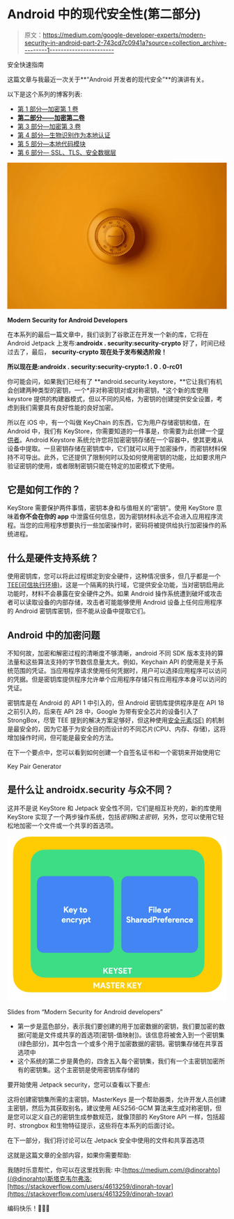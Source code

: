 # Android 中的现代安全性(第二部分)

> 原文：<https://medium.com/google-developer-experts/modern-security-in-android-part-2-743cd7c0941a?source=collection_archive---------1----------------------->

安全快速指南

这篇文章与我最近一次关于**“Android 开发者的现代安全”**的演讲有关。

以下是这个系列的博客列表:

*   [第 1 部分—加密第 1 卷](/knowing-android/modern-security-in-android-part-1-6282bcb71e6c)
*   [**第二部分——加密第二卷**](/knowing-android/modern-security-in-android-part-2-743cd7c0941a)
*   [第 3 部分—加密第 3 卷](/knowing-android/modern-security-in-android-part-3-bea8cc6f984f)
*   [第 4 部分—生物识别作为本地认证](/@dinorahto/modern-security-in-android-part-4-495655c7d4fe)
*   [第 5 部分—本地代码模块](/knowing-android/modern-security-in-android-part-5-a814a9ab7a1f)
*   [第 6 部分— SSL、TLS、安全数据层](https://ddinorahtovar.medium.com/modern-security-in-android-part-6-8b17b7a85cce)

![](img/bc68986e8c9e8fd982564cecda8ce41b.png)

**Modern Security for Android Developers**

在本系列的最后一篇文章中，我们谈到了谷歌正在开发一个新的库，它将在 Android Jetpack 上发布:**androidx . security:security-crypto** 好了，时间已经过去了，最后， **security-crypto 现在处于发布候选阶段！**

**所以现在是:androidx . security:security-crypto:1 . 0 . 0-rc01**

你可能会问，如果我们已经有了 **android.security.keystore，**它让我们有机会创建两种类型的密钥，一个*非对称密钥对或对称密钥，*这个新的库使用 keystore 提供的构建器模式，但以不同的风格，为密钥的创建提供安全设置，考虑到我们需要具有良好性能的良好加密。

所以在 iOS 中，有一个叫做 KeyChain 的东西，它为用户存储密钥和值，在 Android 中，我们有 KeyStore，你需要知道的一件事是，你需要为此创建一个[提供者](https://developer.android.com/guide/topics/security/cryptography#provider-android-keystore)。Android Keystore 系统允许您将加密密钥存储在一个容器中，使其更难从设备中提取。一旦密钥存储在密钥库中，它们就可以用于加密操作，而密钥材料保持不可导出。此外，它还提供了限制何时以及如何使用密钥的功能，比如要求用户验证密钥的使用，或者限制密钥只能在特定的加密模式下使用。

## 它是如何工作的？

KeyStore 需要保护两件事情，密钥本身和与值相关的“密钥”。使用 KeyStore 意味着**你不会在你的 app** 中泄露任何信息，因为密钥材料永远不会进入应用程序流程。当您的应用程序想要执行一些加密操作时，密码将被提供给执行加密操作的系统进程。

## 什么是硬件支持系统？

使用密钥库，您可以将此过程绑定到安全硬件，这种情况很多，但几乎都是一个 [TEE(可信执行环境)](https://en.wikipedia.org/wiki/Trusted_execution_environment)，这是一个隔离的执行域，它提供安全功能，当对密钥启用此功能时，材料不会暴露在安全硬件之外。如果 Android 操作系统遭到破坏或攻击者可以读取设备的内部存储，攻击者可能能够使用 Android 设备上任何应用程序的 Android 密钥库密钥，但不能从设备中提取它们。

## Android 中的加密问题

不知何故，加密和解密过程的清晰度不够清晰，android 不同 SDK 版本支持的算法量和这些算法支持的字节数信息量太大。例如，Keychain API 的使用是关于系统范围的凭证。当应用程序请求使用任何凭据时，用户可以选择应用程序可以访问的凭据。但是密钥库提供程序允许单个应用程序存储只有应用程序本身可以访问的凭证。

密钥库是在 Android 的 API 1 中引入的，但 Android 密钥库提供程序是在 API 18 之前引入的，后来在 API 28 中，Google 为带有安全芯片的设备引入了 StrongBox，尽管 TEE 提到的解决方案足够好，但这种使用[安全元素(SE)](https://justaskthales.com/en/what-is-a-secure-element/) 的机制是最安全的，因为它基于为安全目的而设计的不同芯片(CPU、内存、存储)，这将增加操作时间，但可能是最安全的方法。

在下一个要点中，您可以看到如何创建一个自签名证书和一个密钥来开始使用它

Key Pair Generator

## 是什么让 androidx.security 与众不同？

这并不是说 KeyStore 和 Jetpack 安全性不同，它们是相互补充的，新的库使用 KeyStore 实现了一个两步操作系统，包括*密钥*和*主密钥*，另外，您可以使用它轻松地加密一个文件或一个共享的首选项。

![](img/efe0e2446617dcc6790aaa9786694253.png)

Slides from “Modern Security for Android developers”

*   第一步是蓝色部分，表示我们要创建的用于加密数据的密钥，我们要加密的数据(可能是文件或共享的首选项[密钥-值映射])。该信息将被舍入到一个密钥集(绿色部分)，其中包含一个或多个用于加密数据的密钥。密钥集存储在共享首选项中
*   这个系统的第二步是黄色的，四舍五入每个密钥集，我们有一个主密钥加密所有的密钥集。这个主密钥是使用密钥库存储的

要开始使用 Jetpack security，您可以查看以下要点:

这将创建密钥集所需的主密钥，MasterKeys 是一个帮助器类，允许开发人员创建主密钥，然后为其获取别名，建议使用 AES256-GCM 算法来生成对称密钥，但是您可以定义自己的密钥生成参数规范，就像顶部的 KeyStore API 一样，包括超时、strongbox 和生物特征提示，这些将在本系列的后面讨论。

在下一部分，我们将讨论可以在 Jetpack 安全中使用的文件和共享首选项

这就是这篇文章的全部内容，如果你需要帮助:

我随时乐意帮忙，你可以在这里找到我:
中:[https://medium.com/@dinorahto](/@dinorahto)斯塔克韦尔弗洛:[https://stackoverflow.com/users/4613259/dinorah-tovar](https://stackoverflow.com/users/4613259/dinorah-tovar)

编码快乐！👩🏻‍💻